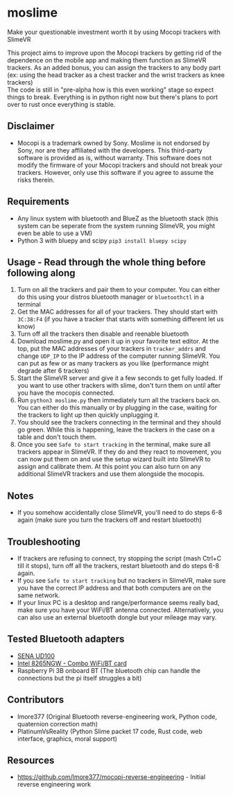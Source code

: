 # moslime
Make your questionable investment worth it by using Mocopi trackers with SlimeVR

This project aims to improve upon the Mocopi trackers by getting rid of the dependence on the mobile app and making them function as SlimeVR trackers. As an added bonus, you can assign the trackers to any body part (ex: using the head tracker as a chest tracker and the wrist trackers as knee trackers)\
The code is still in "pre-alpha how is this even working" stage so expect things to break. Everything is in python right now but there's plans to port over to rust once everything is stable.

## Disclaimer
- Mocopi is a trademark owned by Sony. Moslime is not endorsed by Sony, nor are they affiliated with the developers. This third-party software is provided as is, without warranty. This software does not modify the firmware of your Mocopi trackers and should not break your trackers. However, only use this software if you agree to assume the risks therein.

## Requirements
 - Any linux system with bluetooth and BlueZ as the bluetooth stack (this system can be seperate from the system running SlimeVR, you might even be able to use a VM)
 - Python 3 with bluepy and scipy `pip3 install bluepy scipy`

## Usage - Read through the whole thing before following along
1. Turn on all the trackers and pair them to your computer. You can either do this using your distros bluetooth manager or `bluetoothctl` in a terminal
2. Get the MAC addresses for all of your trackers. They should start with `3C:38:F4` (if you have a tracker that starts with something different let us know)
3. Turn off all the trackers then disable and reenable bluetooth
4. Download moslime.py and open it up in your favorite text editor. At the top, put the MAC addresses of your trackers in `tracker_addrs` and change `UDP_IP` to the IP address of the computer running SlimeVR. You can put as few or as many trackers as you like (performance might degrade after 6 trackers)
5. Start the SlimeVR server and give it a few seconds to get fully loaded. If you want to use other trackers with slime, don't turn them on until after you have the mocopis connected.
6. Run `python3 moslime.py` then immediately turn all the trackers back on. You can either do this manually or by plugging in the case, waiting for the trackers to light up then quickly unplugging it.
7. You should see the trackers connecting in the terminal and they should go green. While this is happening, leave the trackers in the case on a table and don't touch them.
8. Once you see `Safe to start tracking` in the terminal, make sure all trackers appear in SlimeVR. If they do and they react to movement, you can now put them on and use the setup wizard built into SlimeVR to assign and calibrate them. At this point you can also turn on any additional SlimeVR trackers and use them alongside the mocopis.

## Notes
 - If you somehow accidentally close SlimeVR, you'll need to do steps 6-8 again (make sure you turn the trackers off and restart bluetooth)

## Troubleshooting
 - If trackers are refusing to connect, try stopping the script (mash Ctrl+C till it stops), turn off all the trackers, restart bluetooth and do steps 6-8 again.
 - If you see `Safe to start tracking` but no trackers in SlimeVR, make sure you have the correct IP address and that both computers are on the same network.
 - If your linux PC is a desktop and range/performance seems really bad, make sure you have your WiFi/BT antenna connected. Alternatively, you can also use an external bluetooth dongle but your mileage may vary. 

## Tested Bluetooth adapters
 - [SENA UD100](http://www.senanetworks.com/ud100-g03.html)
 - [Intel 8265NGW - Combo WiFi/BT card](https://www.intel.com/content/www/us/en/products/sku/94150/intel-dual-band-wirelessac-8265/specifications.html)
 - Raspberry Pi 3B onboard BT (The bluetooth chip can handle the connections but the pi itself struggles a bit)

## Contributors
 - lmore377 (Original Bluetooth reverse-engineering work, Python code, quaternion correction math)
 - PlatinumVsReality (Python Slime packet 17 code, Rust code, web interface, graphics, moral support)

## Resources
 - https://github.com/lmore377/mocopi-reverse-engineering - Initial reverse engineering work

